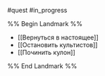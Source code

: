 #quest #in_progress

%% Begin Landmark %%
- [[Вернуться в настоящее]]
- [[Остановить культистов]]
- [[Починить кулон]]

%% End Landmark %%
